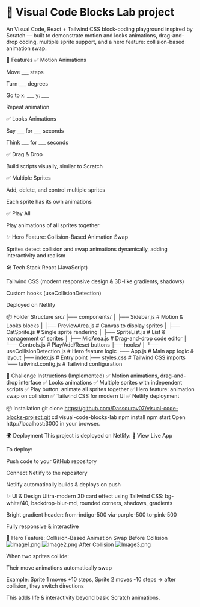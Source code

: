 # 🧩 Visual Code Blocks Lab project
An Visual Code, React + Tailwind CSS block-coding playground inspired by Scratch — built to demonstrate motion and looks animations, drag-and-drop coding, multiple sprite support, and a hero feature: collision-based animation swap.


🚀 Features
✅ Motion Animations

Move ___ steps

Turn ___ degrees

Go to x: ___ y: ___

Repeat animation

✅ Looks Animations

Say ___ for ___ seconds

Think ___ for ___ seconds

✅ Drag & Drop

Build scripts visually, similar to Scratch

✅ Multiple Sprites

Add, delete, and control multiple sprites

Each sprite has its own animations

✅ Play All

Play animations of all sprites together

✨ Hero Feature: Collision-Based Animation Swap

Sprites detect collision and swap animations dynamically, adding interactivity and realism

🛠 Tech Stack
React (JavaScript)

Tailwind CSS (modern responsive design & 3D-like gradients, shadows)

Custom hooks (useCollisionDetection)

Deployed on Netlify

📦 Folder Structure
src/
├── components/
│   ├── Sidebar.js         # Motion & Looks blocks
│   ├── PreviewArea.js       # Canvas to display sprites
│   ├── CatSprite.js            # Single sprite rendering
│   ├── SpriteList.js        # List & management of sprites
│   ├── MidArea.js         # Drag-and-drop code editor
│   └── Controls.js          # Play/Add/Reset buttons
├── hooks/
│   └── useCollisionDetection.js  # Hero feature logic
├── App.js                   # Main app logic & layout
├── index.js                 # Entry point
├── styles.css               # Tailwind CSS imports
└── tailwind.config.js       # Tailwind configuration

📄 Challenge Instructions (Implemented)
✅ Motion animations, drag-and-drop interface
✅ Looks animations
✅ Multiple sprites with independent scripts
✅ Play button: animate all sprites together
✅ Hero feature: animation swap on collision
✅ Tailwind CSS for modern UI
✅ Netlify deployment

📦 Installation
git clone https://github.com/Dassourav07/visual-code-blocks-project.git
cd visual-code-blocks-lab
npm install
npm start
Open http://localhost:3000 in your browser.

🌍 Deployment
This project is deployed on Netlify:
🔗 View Live App

To deploy:

Push code to your GitHub repository

Connect Netlify to the repository

Netlify automatically builds & deploys on push

✨ UI & Design
Ultra-modern 3D card effect using Tailwind CSS: bg-white/40, backdrop-blur-md, rounded corners, shadows, gradients

Bright gradient header: from-indigo-500 via-purple-500 to-pink-500

Fully responsive & interactive

📢 Hero Feature: Collision-Based Animation Swap
Before Collision
![Image1.png](image.png)
![Image2.png](image.png)
After Collision
![Image3.png](image.png)

When two sprites collide:

Their move animations automatically swap

Example: Sprite 1 moves +10 steps, Sprite 2 moves -10 steps → after collision, they switch directions

This adds life & interactivity beyond basic Scratch animations.


